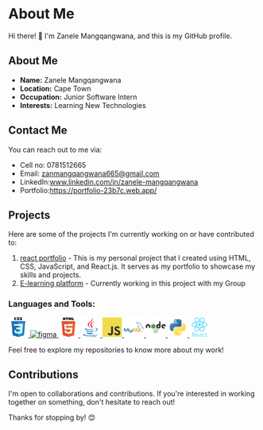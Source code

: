 # About Me

Hi there! 👋 I'm Zanele Mangqangwana, and this is my GitHub profile.

## About Me

- **Name:** Zanele Mangqangwana
- **Location:** Cape Town
 - **Occupation:** Junior Software Intern
- **Interests:** Learning New Technologies

## Contact Me

You can reach out to me via:
- Cell no: 0781512665
- Email: zanmangqangwana665@gmail.com
- LinkedIn:www.linkedin.com/in/zanele-mangqangwana
- Portfolio:https://portfolio-23b7c.web.app/


## Projects

Here are some of the projects I'm currently working on or have contributed to:

1. [react portfolio](https://portfolio-23b7c.web.app/) - This is my personal project that I created using HTML, CSS, JavaScript, and React.js. It serves as my portfolio to showcase my skills and projects.
2. [E-learning platform](link-to-project-2) - Currently working in this project with my Group

<h3 align="left">Languages and Tools:</h3>
<p align="left"> <a href="https://www.w3schools.com/css/" target="_blank" rel="noreferrer"> <img src="https://raw.githubusercontent.com/devicons/devicon/master/icons/css3/css3-original-wordmark.svg" alt="css3" width="40" height="40"/> </a> <a href="https://www.figma.com/" target="_blank" rel="noreferrer"> <img src="https://www.vectorlogo.zone/logos/figma/figma-icon.svg" alt="figma" width="40" height="40"/> </a> <a href="https://www.w3.org/html/" target="_blank" rel="noreferrer"> <img src="https://raw.githubusercontent.com/devicons/devicon/master/icons/html5/html5-original-wordmark.svg" alt="html5" width="40" height="40"/> </a> <a href="https://www.java.com" target="_blank" rel="noreferrer"> <img src="https://raw.githubusercontent.com/devicons/devicon/master/icons/java/java-original.svg" alt="java" width="40" height="40"/> </a> <a href="https://developer.mozilla.org/en-US/docs/Web/JavaScript" target="_blank" rel="noreferrer"> <img src="https://raw.githubusercontent.com/devicons/devicon/master/icons/javascript/javascript-original.svg" alt="javascript" width="40" height="40"/> </a> <a href="https://www.mysql.com/" target="_blank" rel="noreferrer"> <img src="https://raw.githubusercontent.com/devicons/devicon/master/icons/mysql/mysql-original-wordmark.svg" alt="mysql" width="40" height="40"/> </a> <a href="https://nodejs.org" target="_blank" rel="noreferrer"> <img src="https://raw.githubusercontent.com/devicons/devicon/master/icons/nodejs/nodejs-original-wordmark.svg" alt="nodejs" width="40" height="40"/> </a> <a href="https://www.python.org" target="_blank" rel="noreferrer"> <img src="https://raw.githubusercontent.com/devicons/devicon/master/icons/python/python-original.svg" alt="python" width="40" height="40"/> </a> <a href="https://reactjs.org/" target="_blank" rel="noreferrer"> <img src="https://raw.githubusercontent.com/devicons/devicon/master/icons/react/react-original-wordmark.svg" alt="react" width="40" height="40"/> </a> </p>


Feel free to explore my repositories to know more about my work!

## Contributions

I'm open to collaborations and contributions. If you're interested in working together on something, don't hesitate to reach out!

Thanks for stopping by! 😊
